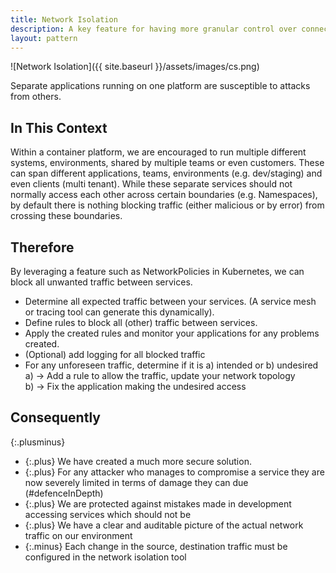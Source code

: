 ```yaml
---
title: Network Isolation
description: A key feature for having more granular control over connections to workloads.
layout: pattern
---
```


![Network Isolation]({{ site.baseurl }}/assets/images/cs.png)

Separate applications running on one platform are susceptible to attacks from others.

## In This Context

Within a container platform, we are encouraged to run multiple different systems, environments, shared by multiple teams or even customers.
These can span different applications, teams, environments (e.g. dev/staging) and even clients (multi tenant). While these separate services should not normally access each other across certain boundaries (e.g. Namespaces),
by default there is nothing blocking traffic (either malicious or by error) from crossing these boundaries.

## Therefore

By leveraging a feature such as NetworkPolicies in Kubernetes, we can block all unwanted traffic between services.

- Determine all expected traffic between your services. (A service mesh or tracing tool can generate this dynamically).
- Define rules to block all (other) traffic between services.
- Apply the created rules and monitor your applications for any problems created.
- (Optional) add logging for all blocked traffic
- For any unforeseen traffic, determine if it is a) intended or b) undesired <br/>
    a) -> Add a rule to allow the traffic, update your network topology<br/>
    b) -> Fix the application making the undesired access

## Consequently
{:.plusminus}
- {:.plus} We have created a much more secure solution.
- {:.plus} For any attacker who manages to compromise a service they are now severely limited in terms of damage they can due (#defenceInDepth)
- {:.plus} We are protected against mistakes made in development accessing services which should not be
- {:.plus} We have a clear and auditable picture of the actual network traffic on our environment
- {:.minus} Each change in the source, destination traffic must be configured in the network isolation tool

